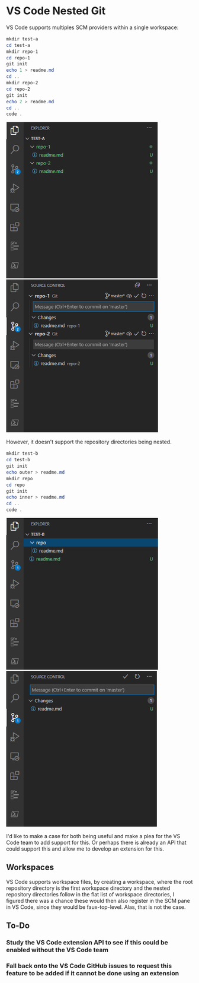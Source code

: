 # VS Code Nested Git

VS Code supports multiples SCM providers within a single workspace:

```powershell
mkdir test-a
cd test-a
mkdir repo-1
cd repo-1
git init
echo 1 > readme.md
cd ..
mkdir repo-2
cd repo-2
git init
echo 2 > readme.md
cd ..
code .
```

![](explorer-a.png)
![](git-a.png)

However, it doesn't support the repository directories being nested.

```powershell
mkdir test-b
cd test-b
git init
echo outer > readme.md
mkdir repo
cd repo
git init
echo inner > readme.md
cd ..
code .
```


![](explorer-b.png)
![](git-b.png)

I'd like to make a case for both being useful and make a plea for the VS Code team to add support for this.
Or perhaps there is already an API that could support this and allow me to develop an extension for this.

## Workspaces

VS Code supports workspace files, by creating a workspace, where the root repository directory is the first
workspace directory and the nested repository directories follow in the flat list of workspace directories,
I figured there was a chance these would then also register in the SCM pane in VS Code, since they would be
faux-top-level. Alas, that is not the case.

## To-Do

### Study the VS Code extension API to see if this could be enabled without the VS Code team

### Fall back onto the VS Code GitHub issues to request this feature to be added if it cannot be done using an extension
